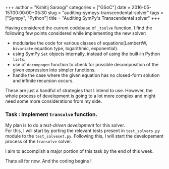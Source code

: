 +++
author = "Kshitij Saraogi"
categories = ["GSoC"]
date = 2016-05-15T00:00:00+05:30
slug = "auditing-sympys-transcendental-solver"
tags = ["Sympy", "Python"]
title = "Auditing SymPy's Transcendental solver"
+++

  
Having considered the current codebase of `_tsolve` function, I find the following few points considered while implementing the new solver:  

- modularise the code for various classes of equations(LambertW, `bivariate` equation type, logarithmic, exponential).  
- using SymPy `Set` objects internally, instead of using the built-in Python `lists`.  
- use of `decompogen` function to check for possible decomposition of the given expression into simpler functions.
- handle the case where the given equation has no closed-form solution and infinite recursion occurs.

These are just a handful of strategies that I intend to use. However, the whole process of development is going to a lot more complex and might need some more considerations from my side.  

### Task : Implement `transolve` function.

My plan is to do a _test-driven development_ for this solver.  
For this, I will start by porting the relevant tests present in `test_solvers.py` module to the `test_solveset.py`.
Following this, I will start the developement process of the `transolve` solver.  

I aim to accomplish a major portion of this task by the end of this week.

Thats all for now. 
And the coding begins !